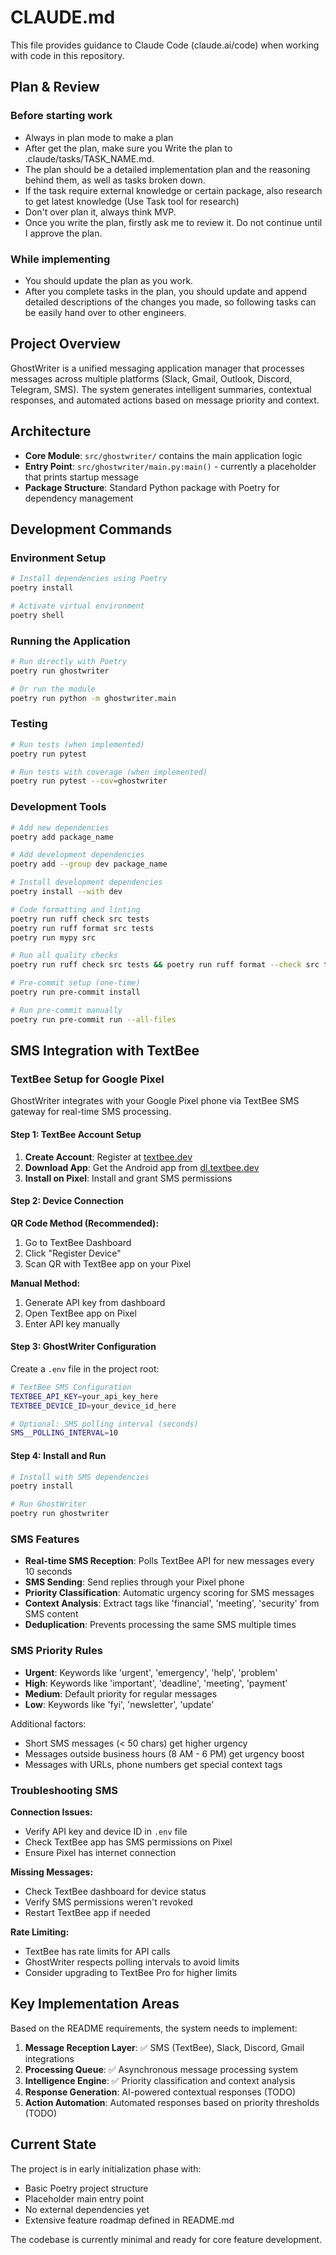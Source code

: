# CLAUDE.md

This file provides guidance to Claude Code (claude.ai/code) when working with code in this repository.

## Plan & Review

### Before starting work

- Always in plan mode to make a plan
- After get the plan, make sure you Write the plan to .claude/tasks/TASK_NAME.md.
- The plan should be a detailed implementation plan and the reasoning behind them, as well as tasks broken down.
- If the task require external knowledge or certain package, also research to get latest knowledge (Use Task tool for research)
- Don't over plan it, always think MVP.
- Once you write the plan, firstly ask me to review it. Do not continue until I approve the plan.

### While implementing

- You should update the plan as you work.
- After you complete tasks in the plan, you should update and append detailed descriptions of the changes you made, so following tasks can be easily hand over to other engineers.

## Project Overview

GhostWriter is a unified messaging application manager that processes messages across multiple platforms (Slack, Gmail, Outlook, Discord, Telegram, SMS). The system generates intelligent summaries, contextual responses, and automated actions based on message priority and context.

## Architecture

- **Core Module**: `src/ghostwriter/` contains the main application logic
- **Entry Point**: `src/ghostwriter/main.py:main()` - currently a placeholder that prints startup message
- **Package Structure**: Standard Python package with Poetry for dependency management

## Development Commands

### Environment Setup

```bash
# Install dependencies using Poetry
poetry install

# Activate virtual environment
poetry shell
```

### Running the Application

```bash
# Run directly with Poetry
poetry run ghostwriter

# Or run the module
poetry run python -m ghostwriter.main
```

### Testing

```bash
# Run tests (when implemented)
poetry run pytest

# Run tests with coverage (when implemented)
poetry run pytest --cov=ghostwriter
```

### Development Tools

```bash
# Add new dependencies
poetry add package_name

# Add development dependencies
poetry add --group dev package_name

# Install development dependencies
poetry install --with dev

# Code formatting and linting
poetry run ruff check src tests
poetry run ruff format src tests
poetry run mypy src

# Run all quality checks
poetry run ruff check src tests && poetry run ruff format --check src tests && poetry run mypy src

# Pre-commit setup (one-time)
poetry run pre-commit install

# Run pre-commit manually
poetry run pre-commit run --all-files
```

## SMS Integration with TextBee

### TextBee Setup for Google Pixel

GhostWriter integrates with your Google Pixel phone via TextBee SMS gateway for real-time SMS processing.

#### Step 1: TextBee Account Setup

1. **Create Account**: Register at [textbee.dev](https://textbee.dev)
2. **Download App**: Get the Android app from [dl.textbee.dev](https://dl.textbee.dev)
3. **Install on Pixel**: Install and grant SMS permissions

#### Step 2: Device Connection

**QR Code Method (Recommended):**
1. Go to TextBee Dashboard
2. Click "Register Device"
3. Scan QR with TextBee app on your Pixel

**Manual Method:**
1. Generate API key from dashboard
2. Open TextBee app on Pixel
3. Enter API key manually

#### Step 3: GhostWriter Configuration

Create a `.env` file in the project root:

```bash
# TextBee SMS Configuration
TEXTBEE_API_KEY=your_api_key_here
TEXTBEE_DEVICE_ID=your_device_id_here

# Optional: SMS polling interval (seconds)
SMS__POLLING_INTERVAL=10
```

#### Step 4: Install and Run

```bash
# Install with SMS dependencies
poetry install

# Run GhostWriter
poetry run ghostwriter
```

### SMS Features

- **Real-time SMS Reception**: Polls TextBee API for new messages every 10 seconds
- **SMS Sending**: Send replies through your Pixel phone
- **Priority Classification**: Automatic urgency scoring for SMS messages
- **Context Analysis**: Extract tags like 'financial', 'meeting', 'security' from SMS content
- **Deduplication**: Prevents processing the same SMS multiple times

### SMS Priority Rules

- **Urgent**: Keywords like 'urgent', 'emergency', 'help', 'problem'
- **High**: Keywords like 'important', 'deadline', 'meeting', 'payment'
- **Medium**: Default priority for regular messages
- **Low**: Keywords like 'fyi', 'newsletter', 'update'

Additional factors:
- Short SMS messages (< 50 chars) get higher urgency
- Messages outside business hours (8 AM - 6 PM) get urgency boost
- Messages with URLs, phone numbers get special context tags

### Troubleshooting SMS

**Connection Issues:**
- Verify API key and device ID in `.env` file
- Check TextBee app has SMS permissions on Pixel
- Ensure Pixel has internet connection

**Missing Messages:**
- Check TextBee dashboard for device status
- Verify SMS permissions weren't revoked
- Restart TextBee app if needed

**Rate Limiting:**
- TextBee has rate limits for API calls
- GhostWriter respects polling intervals to avoid limits
- Consider upgrading to TextBee Pro for higher limits

## Key Implementation Areas

Based on the README requirements, the system needs to implement:

1. **Message Reception Layer**: ✅ SMS (TextBee), Slack, Discord, Gmail integrations
2. **Processing Queue**: ✅ Asynchronous message processing system
3. **Intelligence Engine**: ✅ Priority classification and context analysis
4. **Response Generation**: AI-powered contextual responses (TODO)
5. **Action Automation**: Automated responses based on priority thresholds (TODO)

## Current State

The project is in early initialization phase with:

- Basic Poetry project structure
- Placeholder main entry point
- No external dependencies yet
- Extensive feature roadmap defined in README.md

The codebase is currently minimal and ready for core feature development.
